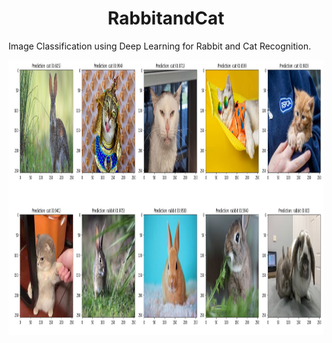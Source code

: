 <html>
  <h1 align="center">RabbitandCat</h1>

Image Classification using Deep Learning for Rabbit and Cat Recognition.

<p align="center"><img src="https://github.com/NamHai1/RabbitandCat/blob/main/Out.png" width="1080" height="440"></p>
